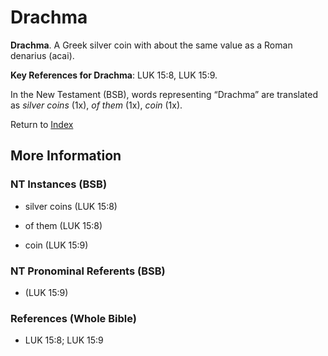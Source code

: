 # Drachma
**Drachma**. 
A Greek silver coin with about the same value as a Roman denarius (acai). 


**Key References for Drachma**: 
LUK 15:8, LUK 15:9. 




In the New Testament (BSB), words representing “Drachma” are translated as 
*silver coins* (1x), *of them* (1x), *coin* (1x). 


Return to [Index](00-Index.md)

## More Information

### NT Instances (BSB)

* silver coins (LUK 15:8)

* of them (LUK 15:8)

* coin (LUK 15:9)



### NT Pronominal Referents (BSB)

*  (LUK 15:9)



### References (Whole Bible)

* LUK 15:8; LUK 15:9



